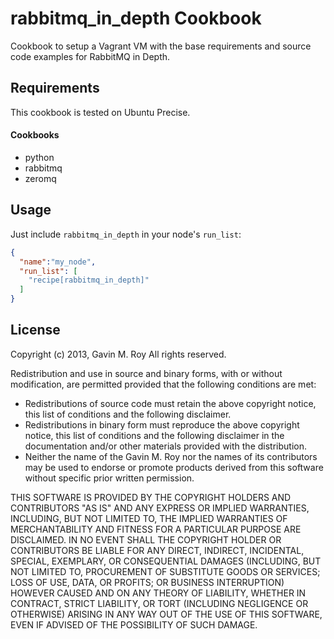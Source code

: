 rabbitmq_in_depth Cookbook
==========================
Cookbook to setup a Vagrant VM with the base requirements and source code examples
for RabbitMQ in Depth.

Requirements
------------
This cookbook is tested on Ubuntu Precise.

#### Cookbooks
- python
- rabbitmq
- zeromq

Usage
-----
Just include `rabbitmq_in_depth` in your node's `run_list`:

```json
{
  "name":"my_node",
  "run_list": [
    "recipe[rabbitmq_in_depth]"
  ]
}
```

License
-------
Copyright (c) 2013, Gavin M. Roy
All rights reserved.

Redistribution and use in source and binary forms, with or without modification,
are permitted provided that the following conditions are met:

 * Redistributions of source code must retain the above copyright notice, this
   list of conditions and the following disclaimer.
 * Redistributions in binary form must reproduce the above copyright notice,
   this list of conditions and the following disclaimer in the documentation
   and/or other materials provided with the distribution.
 * Neither the name of the Gavin M. Roy nor the names of its contributors may be 
   used to endorse or promote products derived from this software without specific
   prior written permission.

THIS SOFTWARE IS PROVIDED BY THE COPYRIGHT HOLDERS AND CONTRIBUTORS "AS IS" AND
ANY EXPRESS OR IMPLIED WARRANTIES, INCLUDING, BUT NOT LIMITED TO, THE IMPLIED
WARRANTIES OF MERCHANTABILITY AND FITNESS FOR A PARTICULAR PURPOSE ARE DISCLAIMED.
IN NO EVENT SHALL THE COPYRIGHT HOLDER OR CONTRIBUTORS BE LIABLE FOR ANY DIRECT,
INDIRECT, INCIDENTAL, SPECIAL, EXEMPLARY, OR CONSEQUENTIAL DAMAGES (INCLUDING,
BUT NOT LIMITED TO, PROCUREMENT OF SUBSTITUTE GOODS OR SERVICES; LOSS OF USE,
DATA, OR PROFITS; OR BUSINESS INTERRUPTION) HOWEVER CAUSED AND ON ANY THEORY OF
LIABILITY, WHETHER IN CONTRACT, STRICT LIABILITY, OR TORT (INCLUDING NEGLIGENCE
OR OTHERWISE) ARISING IN ANY WAY OUT OF THE USE OF THIS SOFTWARE, EVEN IF
ADVISED OF THE POSSIBILITY OF SUCH DAMAGE.
